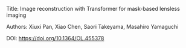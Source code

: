 Title: Image reconstruction with Transformer for mask-based lensless imaging

Authors: Xiuxi Pan, Xiao Chen, Saori Takeyama, Masahiro Yamaguchi

DOI: https://doi.org/10.1364/OL.455378
